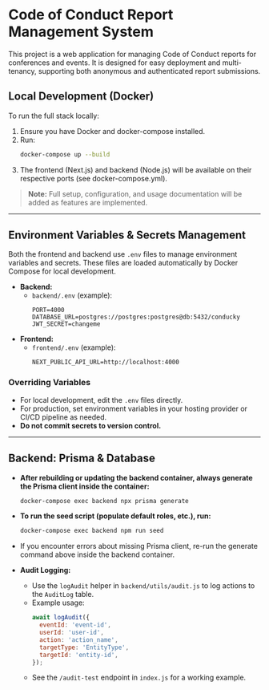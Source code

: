 # Code of Conduct Report Management System

This project is a web application for managing Code of Conduct reports for conferences and events. It is designed for easy deployment and multi-tenancy, supporting both anonymous and authenticated report submissions.

## Local Development (Docker)

To run the full stack locally:

1. Ensure you have Docker and docker-compose installed.
2. Run:
   ```sh
   docker-compose up --build
   ```
3. The frontend (Next.js) and backend (Node.js) will be available on their respective ports (see docker-compose.yml).

> **Note:** Full setup, configuration, and usage documentation will be added as features are implemented.

---

## Environment Variables & Secrets Management

Both the frontend and backend use `.env` files to manage environment variables and secrets. These files are loaded automatically by Docker Compose for local development.

- **Backend:**
  - `backend/.env` (example):
    ```env
    PORT=4000
    DATABASE_URL=postgres://postgres:postgres@db:5432/conducky
    JWT_SECRET=changeme
    ```
- **Frontend:**
  - `frontend/.env` (example):
    ```env
    NEXT_PUBLIC_API_URL=http://localhost:4000
    ```

### Overriding Variables
- For local development, edit the `.env` files directly.
- For production, set environment variables in your hosting provider or CI/CD pipeline as needed.
- **Do not commit secrets to version control.**

---

## Backend: Prisma & Database

- **After rebuilding or updating the backend container, always generate the Prisma client inside the container:**
  ```sh
  docker-compose exec backend npx prisma generate
  ```
- **To run the seed script (populate default roles, etc.), run:**
  ```sh
  docker-compose exec backend npm run seed
  ```
- If you encounter errors about missing Prisma client, re-run the generate command above inside the backend container.

- **Audit Logging:**
  - Use the `logAudit` helper in `backend/utils/audit.js` to log actions to the `AuditLog` table.
  - Example usage:
    ```js
    await logAudit({
      eventId: 'event-id',
      userId: 'user-id',
      action: 'action_name',
      targetType: 'EntityType',
      targetId: 'entity-id',
    });
    ```
  - See the `/audit-test` endpoint in `index.js` for a working example.

 